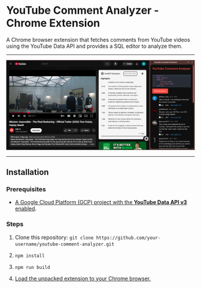 # YouTube Comment Analyzer - Chrome Extension

A Chrome browser extension that fetches comments from YouTube videos using the YouTube Data API and provides a SQL editor to analyze them.

---

![Screenshot](readme-assets/WIP-prototype-image.png)

---

## Installation

### Prerequisites

- [A Google Cloud Platform (GCP) project with the **YouTube Data API v3** enabled](https://developers.google.com/youtube/v3/getting-started#before-you-start).

### Steps

1. Clone this repository: `git clone https://github.com/your-username/youtube-comment-analyzer.git`

2. `npm install`

3. `npm run build`

4. [Load the unpacked extension to your Chrome browser.](https://developer.chrome.com/docs/extensions/get-started/tutorial/hello-world#load-unpacked)
